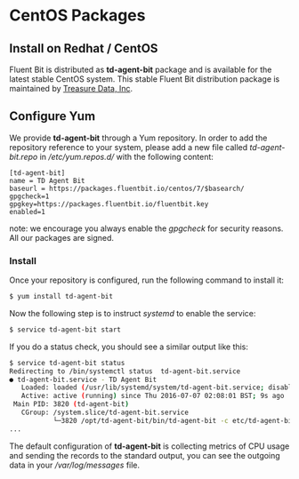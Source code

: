 # CentOS Packages

## Install on Redhat / CentOS

Fluent Bit is distributed as **td-agent-bit** package and is available for the latest stable CentOS system. This stable Fluent Bit distribution package is maintained by [Treasure Data, Inc](https://www.treasuredata.com).

## Configure Yum

We provide **td-agent-bit** through a Yum repository. In order to add the repository reference to your system, please add a new file called _td-agent-bit.repo_ in _/etc/yum.repos.d/_ with the following content:

```text
[td-agent-bit]
name = TD Agent Bit
baseurl = https://packages.fluentbit.io/centos/7/$basearch/
gpgcheck=1
gpgkey=https://packages.fluentbit.io/fluentbit.key
enabled=1
```

note: we encourage you always enable the _gpgcheck_ for security reasons. All our packages are signed.

### Install

Once your repository is configured, run the following command to install it:

```bash
$ yum install td-agent-bit
```

Now the following step is to instruct _systemd_ to enable the service:

```bash
$ service td-agent-bit start
```

If you do a status check, you should see a similar output like this:

```bash
$ service td-agent-bit status
Redirecting to /bin/systemctl status  td-agent-bit.service
● td-agent-bit.service - TD Agent Bit
   Loaded: loaded (/usr/lib/systemd/system/td-agent-bit.service; disabled; vendor preset: disabled)
   Active: active (running) since Thu 2016-07-07 02:08:01 BST; 9s ago
 Main PID: 3820 (td-agent-bit)
   CGroup: /system.slice/td-agent-bit.service
           └─3820 /opt/td-agent-bit/bin/td-agent-bit -c etc/td-agent-bit/td-agent-bit.conf
...
```

The default configuration of **td-agent-bit** is collecting metrics of CPU usage and sending the records to the standard output, you can see the outgoing data in your _/var/log/messages_ file.

